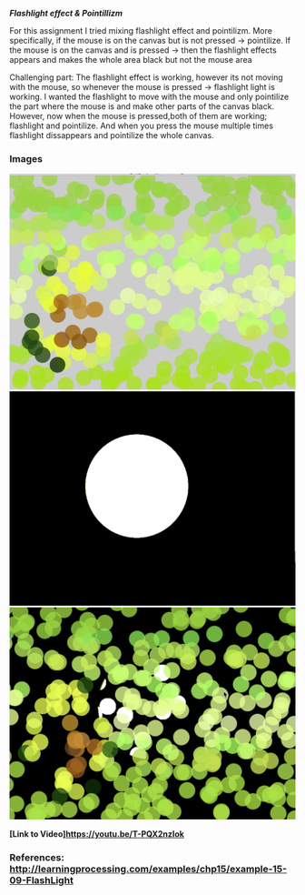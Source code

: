 ***Flashlight effect & Pointillizm***

For this assignment I tried mixing flashlight effect and pointilizm. More specifically, if the mouse is on the canvas but is not pressed -> pointilize. If the mouse is on the canvas and is pressed -> then the flashlight effects appears and makes the whole area black but not the mouse area
             
Challenging part: The flashlight effect is working, however its not moving with the mouse, so whenever the mouse is pressed -> flashlight light is working. I wanted the flashlight to move with the mouse and only pointilize the part where the mouse is and make other parts of the canvas black. However, now when the mouse is pressed,both of them are working; flashlight and pointilize. And when you press the mouse multiple times flashlight dissappears and pointilize the whole canvas.
 
### Images

![](1.png)
![](2.png)
![](3.png)



**[Link to Video]https://youtu.be/T-PQX2nzIok**






### References: http://learningprocessing.com/examples/chp15/example-15-09-FlashLight
